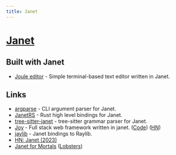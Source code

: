 ```yaml
---
title: Janet
---
```


# [Janet](https://janet-lang.org/)

## Built with Janet

- [Joule editor](https://github.com/CFiggers/joule-editor) - Simple terminal-based text editor written in Janet.

## Links

- [argparse](https://github.com/janet-lang/argparse) - CLI argument parser for Janet.
- [JanetRS](https://github.com/GrayJack/janetrs) - Rust high level bindings for Janet.
- [tree-sitter-janet](https://github.com/GrayJack/tree-sitter-janet) - tree-sitter grammar parser for Janet.
- [Joy](https://joy.swlkr.com/) - Full stack web framework written in janet. ([Code](https://github.com/joy-framework/joy)) ([HN](https://news.ycombinator.com/item?id=23046568))
- [jaylib](https://github.com/janet-lang/jaylib) - Janet bindings to Raylib.
- [HN: Janet (2023)](https://news.ycombinator.com/item?id=34843306)
- [Janet for Mortals](https://janet.guide/) ([Lobsters](https://lobste.rs/s/duwkz7/janet_for_mortals))
